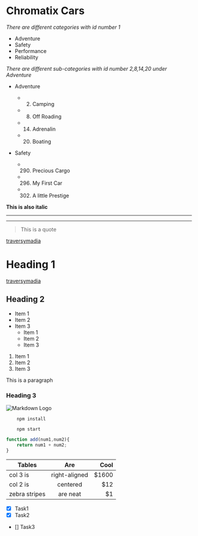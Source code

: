 
<!-- Headings-->

# Chromatix Cars

<!--Italics -->

*There are different categories with id number 1*
* Adventure
* Safety
* Performance
* Reliability

*There are different sub-categories with id number 2,8,14,20 under Adventure*
* Adventure
    * 2.    Camping
    * 8.    Off Roading
    * 14.   Adrenalin
    * 20.   Boating

* Safety
    * 290.   Precious Cargo
    * 296.   My First Car
    * 302.   A little Prestige





**This is also italic**


<!--Horizontal-->

---
---------
<!--Blockquote -->

>This is a quote
<!--Links-->
[traversymadia](ww.srashiv.com)



# Heading 1
<!--IF you hover over it then the title is displayed -->

[traversymadia](ww.srashiv.com "rashuv")


## Heading 2

<!--UL-->
* Item 1
* Item 2
* Item 3
    * Item 1
    * Item 2
    * Item 3


1. Item 1
1. Item 2
1. Item 3


<!-- Inline code block-->

<p> This is a paragraph</p>

### Heading 3

<!--Images-->

![Markdown Logo](https://startyoursearch.jmc.com.au/static/img/cars/passat-alltrack.png)

<!--Github Markdown -->

<!-- CodeBlocks -->

```
    npm install

    npm start

```

```javascript
function add(num1,num2){
    return num1 + num2;
}
```

<!-- Tables -->


| Tables        | Are           | Cool  |
| ------------- |:-------------:| -----:|
| col 3 is      | right-aligned | $1600 |
| col 2 is      | centered      |   $12 |
| zebra stripes | are neat      |    $1 |


<!-- Task Lists -->

* [X] Task1
* [X] Task2
* [] Task3










